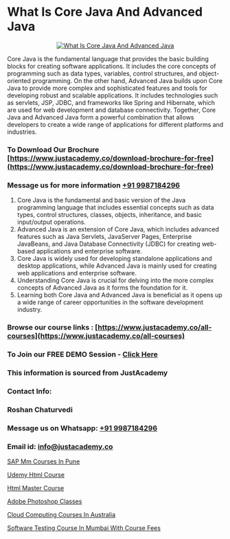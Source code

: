# What Is Core Java And Advanced Java

<p align="center">
  <a href="https://justacademy.co/course-detail/core-java-training">
    <img src="https://justacademy.co/storage2/course_image/1677245426_course_image.webp" alt="What Is Core Java And Advanced Java">
  </a>
</p>


Core Java is the fundamental language that provides the basic building blocks for creating software applications. It includes the core concepts of programming such as data types, variables, control structures, and object-oriented programming. On the other hand, Advanced Java builds upon Core Java to provide more complex and sophisticated features and tools for developing robust and scalable applications. It includes technologies such as servlets, JSP, JDBC, and frameworks like Spring and Hibernate, which are used for web development and database connectivity. Together, Core Java and Advanced Java form a powerful combination that allows developers to create a wide range of applications for different platforms and industries.
### To Download Our Brochure [https://www.justacademy.co/download-brochure-for-free](https://www.justacademy.co/download-brochure-for-free)
### Message us for more information [+91 9987184296](https://api.whatsapp.com/send?phone=919987184296)
1) Core Java is the fundamental and basic version of the Java programming language that includes essential concepts such as data types, control structures, classes, objects, inheritance, and basic input/output operations.
2) Advanced Java is an extension of Core Java, which includes advanced features such as Java Servlets, JavaServer Pages, Enterprise JavaBeans, and Java Database Connectivity (JDBC) for creating web-based applications and enterprise software.
3) Core Java is widely used for developing standalone applications and desktop applications, while Advanced Java is mainly used for creating web applications and enterprise software.
4) Understanding Core Java is crucial for delving into the more complex concepts of Advanced Java as it forms the foundation for it.
5) Learning both Core Java and Advanced Java is beneficial as it opens up a wide range of career opportunities in the software development industry.

### Browse our course links : [https://www.justacademy.co/all-courses](https://www.justacademy.co/all-courses) 
### To Join our FREE DEMO Session - [Click Here](https://www.justacademy.co/register-for-course-demo)


### This information is sourced from JustAcademy
### Contact Info:
### Roshan Chaturvedi
### Message us on Whatsapp: [+91 9987184296](https://api.whatsapp.com/send?phone=919987184296)
### Email id: [info@justacademy.co](mailto:info@justacademy.co)
                
[SAP Mm Courses In Pune](https://www.linkedin.com/pulse/sap-mm-courses-pune-justacademy-hyderabad-9ieif/)

[Udemy Html Course](https://www.linkedin.com/pulse/udemy-html-course-justacademy-mumbai-oyfsc?trackingId=z4IvCe9kWD%2F2x9%2FYpARF9w%3D%3D&lipi=urn%3Ali%3Apage%3Ad_flagship3_showcase_admin%3Bwznj2UNcTieGGkSiw6VF5Q%3D%3D)

[Html Master Course](https://medium.com/@negishivu99/html-master-course-187a5a34d4df)

[Adobe Photoshop Classes](https://medium.com/@ranepooja/adobe-photoshop-classes-9baf98a2191e)

[Cloud Computing Courses In Australia](https://justacademyin.github.io/justacademy/cloud-computing-courses-in-australia)

[Software Testing Course In Mumbai With Course Fees](https://justacademyin.github.io/justacademy/software-testing-course-in-mumbai-with-course-fees)

